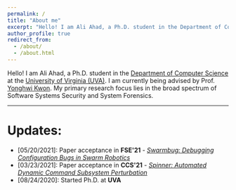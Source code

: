 ```yaml
---
permalink: /
title: "About me"
excerpt: "Hello! I am Ali Ahad, a Ph.D. student in the Department of Computer Science at the University of Virginia (UVA). I am being advised by Prof. [Yonghwi Kwon](https://yonghwi-kwon.github.io/). My primary research focus lies in the broad spectrum of Software Systems Security and System Forensics."
author_profile: true
redirect_from: 
  - /about/
  - /about.html
---
```


Hello! I am Ali Ahad, a Ph.D. student in the [Department of Computer Science](https://engineering.virginia.edu/departments/computer-science) at the [University of Virginia (UVA)](https://www.virginia.edu/). I am currently being advised by Prof. [Yonghwi Kwon](https://yonghwi-kwon.github.io/). My primary research focus lies in the broad spectrum of Software Systems Security and System Forensics.

----

# Updates:
- \[05/20/2021]: Paper acceptance in **FSE'21** - [*Swarmbug: Debugging Configuration Bugs in Swarm Robotics*](https://aliahad97.github.io/publications/)
- \[03/23/2021]: Paper acceptance in **CCS'21** - [*Spinner: Automated Dynamic Command Subsystem Perturbation*](https://aliahad97.github.io/publications/) 
- \[08/24/2020]: Started Ph.D. at **UVA**
